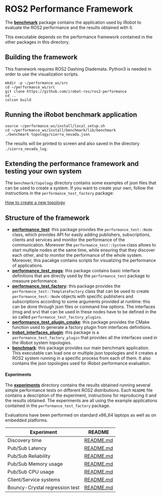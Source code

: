 # ROS2 Performance Framework

The **[benchmark](benchmark)** package contains the application used by iRobot to evaluate the ROS2 performance and the results obtained with it.

This executable depends on the performance framework contained in the other packages in this directory.

## Building the framework

This framework requires ROS2 Dashing Diademata.
Python3 is needed in order to use the visualization scripts.

```
mkdir -p ~/performance_ws/src
cd ~/performance_ws/src
git clone https://github.com/irobot-ros/ros2-performance
cd ..
colcon build
```

## Running the iRobot benchmark application

```
source ~/performance_ws/install/local_setup.sh
cd ~/performance_ws/install/benchmark/lib/benchmark
./benchmark topology/sierra_nevada.json
```

The results will be printed to screen and also saved in the directory `./sierra_nevada_log`.


## Extending the performance framework and testing your own system

The `benchmark/topology` directory contains some examples of json files that can be used to create a system.
If you want to create your own, follow the instructions in the `performance_test_factory` package:

[How to create a new topology](performance_test_factory/create_new_topology.md)

## Structure of the framework

 - **[performance_test](performance_test)**: this package provides the `performance_test::Node` class, which provides API for easily adding publishers, subscriptions, clients and services and monitor the performance of the communication. Moreover the `performance_test::System` class allows to start multiple nodes at the same time, while ensuring that they discover each other, and to monitor the performance of the whole system.
 Moreover, this pacakge contains scripts for visualizing the performance of applications.
 - **[performance_test_msgs](performance_test_msgs)**: this package contains basic interface definitions that are directly used by the `performance_test` package to measure performance.
 - **[performance_test_factory](performance_test_factory)**: this package provides the `performance_test::TemplateFactory` class that can be used to create `performance_test::Node` objects with specific publishers and subscriptions according to some arguments provided at runtime: this can be done through json files or command line options. The interfaces (msg and srv) that can be used in these nodes have to be defined in the so called `performance_test_factory_plugins`.
 - **[performance_test_plugin_cmake](performance_test_plugin_cmake)**: this package provides the CMake function used to generate a factory plugin from interfaces definitions.
 - **[irobot_interfaces_plugin](irobot_interfaces_plugin)**: this package is a `performance_test_factory_plugin` that provides all the interfaces used in the iRobot system topologies.
 - **[benchmark](benchmark)**: this package provides our main benchmark application. This executable can load one or multiple json topologies and it creates a ROS2 system running in a specific process from each of them.
 It also contains the json topologies used for iRobot performance evaluation.


#### Experiments

 The **[experiments](experiments)** directory contains the results obtained running several simple performance tests on different ROS2 distributions.
Each `README` file contains a description of the experiment, instructions for reproducing it and the results obtained.
The experiments are all using the example applications contained in the `performance_test_factory` package.

Evaluations have been performed on standard x86_64 laptops as well as on embedded platforms.

| Experiment | README |
| ------------- | ------------- |
| Discovery time | [README.md](performances/experiments/crystal/discovery_time) |
| Pub/Sub Latency | [README.md](performances/experiments/crystal/pub_sub_latency) |
| Pub/Sub Reliability | [README.md](performances/experiments/crystal/pub_sub_reliability) |
| Pub/Sub Memory usage | [README.md](performances/experiments/crystal/pub_sub_memory) |
| Pub/Sub CPU usage | [README.md](performances/experiments/crystal/pub_sub_cpu) |
| Client/Service systems | [README.md](performances/experiments/crystal/client_service) |
| Bouncy-Crystal regression test | [README.md](performances/experiments/crystal/regression) |
